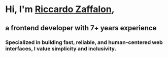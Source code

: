 # Hi, I'm [Riccardo Zaffalon](/),

## a frontend developer with 7+ years experience

### Specialized in building fast, reliable, and human-centered web interfaces, I value simplicity and inclusivity.
